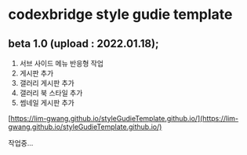 #  codexbridge style gudie template 
## beta 1.0 (upload : 2022.01.18);
1. 서브 사이드 메뉴 반응형 작업
2. 게시판 추가
3. 갤러리 게시판 추가
4. 갤러리 북 스타일 추가
5. 썸네일 게시판 추가



[https://lim-gwang.github.io/styleGudieTemplate.github.io/](https://lim-gwang.github.io/styleGudieTemplate.github.io/)

작업중...